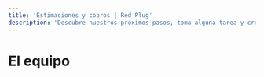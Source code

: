 ```yaml
---
title: 'Estimaciones y cobros | Red Plug'
description: 'Descubre nuestros próximos pasos, toma alguna tarea y crezcamos juntos'
---
```


# El equipo